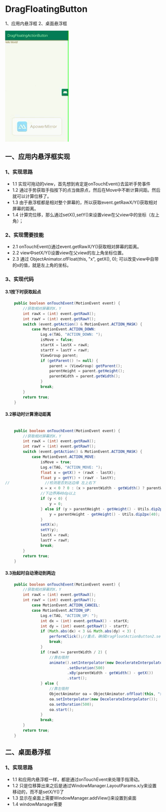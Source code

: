 # DragFloatingButton
1、应用内悬浮框 2、桌面悬浮框

![linear](https://github.com/IRVING18/FlowLayout/blob/master/float1.gif)
## 一、应用内悬浮框实现
### 1、实现思路
- 1.1 实现可拖动的view，首先想到肯定是onTouchEvent()去监听手势事件
- 1.2 通过手势获取手指按下的点当做原点，然后在Move中不断计算间距。然后就可以计算位移了。
- 1.3 由于悬浮框都是相对整个屏幕的，所以获取event.getRawX/Y()获取相对屏幕的距离。
- 1.4 计算完位移，那么通过setX(),setY()来设置view在父view中的坐标（左上角）；
### 2、实现需要技能
- 2.1 onTouchEvent()通过event.getRawX/Y()获取相对屏幕的距离。
- 2.2 view中setX/Y()设置view在父view的左上角坐标位置。
- 2.3 通过 ObjectAnimator.ofFloat(this, "x", getX(), 0); 可以改变view中自带的x的值，就是左上角的坐标。
### 3、实现代码
#### 3.1按下时获取起点
```java
    public boolean onTouchEvent(MotionEvent event) {
        //获取相对屏幕的X，Y
        int rawX = (int) event.getRawX();
        int rawY = (int) event.getRawY();
        switch (event.getAction() & MotionEvent.ACTION_MASK) {
            case MotionEvent.ACTION_DOWN:
                Log.e(TAG, "ACTION_DOWN: ");
                isMove = false;
                startX = lastX = rawX;
                startY = lastY = rawY;
                ViewGroup parent;
                if (getParent() != null) {
                    parent = (ViewGroup) getParent();
                    parentHeight = parent.getHeight();
                    parentWidth = parent.getWidth();
                }
                break;
        }
        return true;
    }
```
#### 3.2移动时计算滑动距离
```java

    public boolean onTouchEvent(MotionEvent event) {
        //获取相对屏幕的X，Y
        int rawX = (int) event.getRawX();
        int rawY = (int) event.getRawY();
        switch (event.getAction() & MotionEvent.ACTION_MASK) {
            case MotionEvent.ACTION_MOVE:
                isMove = true;
                Log.e(TAG, "ACTION_MOVE: ");
                float x = getX() + (rawX - lastX);
                float y = getY() + (rawY - lastY);
//                //检测是否到达边缘 左上右下
                x = x < 0 ? 0 : (x > parentWidth - getWidth() ? parentWidth - getWidth() : x);
                //下边界再40dp以上
                if (y < 0) {
                    y = 0;
                } else if (y > parentHeight - getHeight() - Utils.dip2px(40)) {
                    y = parentHeight - getHeight() - Utils.dip2px(40);
                }
                setX(x);
                setY(y);
                lastX = rawX;
                lastY = rawY;
                break;
        }
        return true;
    }
```

#### 3.3抬起时自动滑动到两边
```java
    public boolean onTouchEvent(MotionEvent event) {
        //获取相对屏幕的X，Y
        int rawX = (int) event.getRawX();
        int rawY = (int) event.getRawY();
            case MotionEvent.ACTION_CANCEL:
            case MotionEvent.ACTION_UP:
                Log.e(TAG, "ACTION_UP: ");
                int dx = (int) event.getRawX() - startX;
                int dy = (int) event.getRawY() - startY;
                if (Math.abs(dx) < 3 && Math.abs(dy) < 3) {
                    performClick();//重点，确保DragFloatActionButton2.setOnclickListener生效
                    break;
                }
                if (rawX >= parentWidth / 2) {
                    //靠右吸附
                    animate().setInterpolator(new DecelerateInterpolator())
                            .setDuration(500)
                            .xBy(parentWidth - getWidth() - getX())
                            .start();
                } else {
                    //靠左吸附
                    ObjectAnimator oa = ObjectAnimator.ofFloat(this, "x", getX(), 0);
                    oa.setInterpolator(new DecelerateInterpolator());
                    oa.setDuration(500);
                    oa.start();
                }
                break;
        }
        return true;
    }
```

## 二、桌面悬浮框

### 1、实现思路
- 1.1 和应用内悬浮框一样，都是通过onTouchEvent来处理手指滑动。
- 1.2 只是位移算出来之后是通过WindowManager.LayoutParams.x/y来设置移动的，而不是setX/Y()了
- 1.3 显示在桌面上需要WindowManager.addView()来设置到桌面
- 1.4 windowManager需要 <uses-permission android:name="android.permission.SYSTEM_ALERT_WINDOW"/> 
